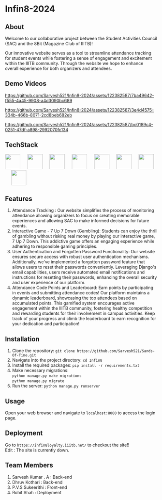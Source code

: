 # Infin8-2024


## About
Welcome to our collaborative project between the Student Activities Council (SAC) and the 8Bit (Magazine Club of IIITB)!<p>
Our innovative website serves as a tool to streamline attendance tracking for student events while fostering a sense of engagement and excitement within the IIITB community. Through the website we hope to enhance overall experience for both organizers and attendees.

## Demo Videos

https://github.com/Sarvesh521/Infin8-2024/assets/122382587/7ba49642-f555-4a45-9908-a4d3090bc689

https://github.com/Sarvesh521/Infin8-2024/assets/122382587/3e4d4575-334b-466b-8071-2cd8beb682eb

https://github.com/Sarvesh521/Infin8-2024/assets/122382587/bc0189c4-0251-47df-a898-2992070fc134

## TechStack
<img height="50" src="https://github.com/marwin1991/profile-technology-icons/assets/62091613/9bf5650b-e534-4eae-8a26-8379d076f3b4"> $~~~~$ <img height="50" src="https://user-images.githubusercontent.com/25181517/183896128-ec99105a-ec1a-4d85-b08b-1aa1620b2046.png"> $~~~~$ <img height="50" src="https://user-images.githubusercontent.com/25181517/183423507-c056a6f9-1ba8-4312-a350-19bcbc5a8697.png"> $~~~~$ <img height="50" src="https://user-images.githubusercontent.com/25181517/117447155-6a868a00-af3d-11eb-9cfe-245df15c9f3f.png"> $~~~~$ <img height="50" src="https://user-images.githubusercontent.com/25181517/192158954-f88b5814-d510-4564-b285-dff7d6400dad.png"> $~~~~$ <img height="50" src="https://user-images.githubusercontent.com/25181517/183898674-75a4a1b1-f960-4ea9-abcb-637170a00a75.png"> $~~~~$ <img height="50" src="https://user-images.githubusercontent.com/25181517/117207330-263ba280-adf4-11eb-9b97-0ac5b40bc3be.png"> $~~~~$ <img height="50" src="https://user-images.githubusercontent.com/25181517/183896132-54262f2e-6d98-41e3-8888-e40ab5a17326.png">


## Features
1. Attendance Tracking : Our website simplifies the process of monitoring attendance allowing organizers to focus on creating memorable experiences and allowing SAC to make informed decisions for future events.
2. Interactive Game - 7 Up 7 Down (Gambling): Students can enjoy the thrill of gambling without risking real money by playing our interactive game, 7 Up 7 Down. This addictive game offers an engaging experience while adhering to responsible gaming principles.
3. User Authentication and Forgotten Password Functionality: Our website ensures secure access with robust user authentication mechanisms. Additionally, we've implemented a forgotten password feature that allows users to reset their passwords conveniently. Leveraging Django's email capabilities, users receive automated email notifications and instructions for resetting their passwords, enhancing the overall security and user experience of our platform.
4. Attendance Code Points and Leaderboard: Earn points by participating in events and submitting attendance codes! Our platform maintains a dynamic leaderboard, showcasing the top attendees based on accumulated points. This gamified system encourages active engagement within the IIITB community, fostering healthy competition and rewarding students for their involvement in campus activities. Keep track of your progress and climb the leaderboard to earn recognition for your dedication and participation!


## Installation
1. Clone the repository: `git clone https://github.com/Sarvesh521/Sands-Of-Time.git`
2. Navigate into the project directory: `cd Infin8`
3. Install the required packages: `pip install -r requirements.txt`
4. Make necessary migrations: <br>`python manage.py make migrations`<br> `python manage.py migrate` 
5. Run the server: `python manage.py runserver`

## Usage
Open your web browser and navigate to `localhost:8000` to access the login page.

## Deployment
Go to `https://infin8loyalty.iiitb.net/` to checkout the site!! <br> Edit : The site is currently down.

## Team Members
1. Sarvesh Kumar . A : Back-end
2. Dhruv Kothari : Back-end
3. P.V.S Sukeerithi : Front-end
4. Rohit Shah : Deployment
